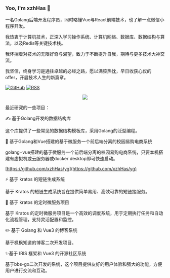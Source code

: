 ### Yoo, I'm xzhHas 👋

一名Golang后端开发程序员，同时略懂Vue与React前端技术，也了解一点微信小程序开发。

我热衷于计算机技术，正深入学习操作系统、计算机网络、数据库、数据结构与算法，以及Redis等关键技术栈。

我怀揣着对技术的无限好奇与渴望，致力于不断提升自我，期待与更多技术大神交流。

我坚信，终身学习是通往卓越的必经之路，愿以满腔热忱，早日收获心仪的offer，开启技术人生的新篇章。

[![GitHub](https://img.shields.io/badge/dynamic/json?logo=github&label=GitHub&labelColor=495867&color=495867&query=%24.data.totalSubs&url=https%3A%2F%2Fapi.spencerwoo.com%2Fsubstats%2F%3Fsource%3Dgithub%26queryKey%3DxzhHas&style=flat-square)](https://github.com/xzhHas)
[![RSS](https://img.shields.io/badge/dynamic/json?logo=rss&logoColor=white&label=RSS&labelColor=95B8D1&color=95B8D1&query=%24.data.totalSubs&url=https%3A%2F%2Fapi.spencerwoo.com%2Fsubstats%2F%3Fsource%3Dfeedly%257Cinoreader%257CfeedsPub%26queryKey%3Dhttps%3A%2F%2Fhaysc.tech%2Ffeed.xml&style=flat-square)](https://blog.csdn.net/m0_73337964?spm=1000.2115.3001.5343)  

<div align="center"> <img src="https://github-readme-stats.vercel.app/api?username=xzhHas&show_icons=true&theme=tokyonight" /> </div>

最近研究的一些项目：

✍️ 基于Golang开发的数据结构库

这个库提供了一些常见的数据结构模板库，采用Golang的泛型编程。


🍻 基于Golang和Vue搭建的基于微服务一个前后端分离的校园易购电商系统

golang+vue搭建的基于微服务一个前后端分离的校园易购电商系统，只要本机搭建有虚拟机或云服务器或docker desktop即可快速启动。

[https://github.com/xzhHas/yg](https://github.com/xzhHas/yg)

⚡ 基于 kratos 的短链生成系统

基于 Kratos 的短链生成系统旨在提供简单易用、高效可靠的短链接服务。

🌱 基于 kratos 的定时微服务项目

基于 Kratos 的定时微服务项目是一个高效的调度系统，用于定期执行任务和自动化流程管理，支持灵活配置和监控。


✏️ 基于 Golang 和 Vue3 的博客系统

基于枫枫知道的博客二次开发项目。

✨基于 IRIS 框架和 Vue3 的开源社区系统

基于bbs-go二次开发的系统，这个项目提供友好的用户体验和强大的功能，方便用户进行交流和互动。

